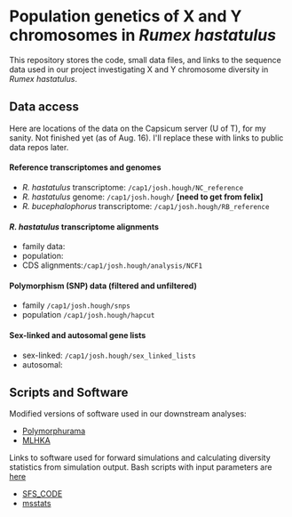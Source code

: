# Population genetics of X and Y chromosomes in _Rumex hastatulus_

This repository stores the code, small data files, and links to the sequence data used in our project investigating X and Y chromosome diversity in  _Rumex hastatulus_.

## Data access

Here are locations of the data on the Capsicum server (U of T), for my sanity. Not finished yet (as of Aug. 16). I'll replace these with links to public data repos later.

#### Reference transcriptomes and genomes
+ _R. hastatulus_ transcriptome: ```/cap1/josh.hough/NC_reference```
+ _R. hastatulus_ genome: ```/cap1/josh.hough/``` **[need to get from felix]**
+ _R. bucephalophorus_ transcriptome: ```/cap1/josh.hough/RB_reference```

#### _R. hastatulus_ transcriptome alignments
+ family data:
+ population:
+ CDS alignments:```/cap1/josh.hough/analysis/NCF1```

#### Polymorphism (SNP) data (filtered and unfiltered)
+ family ```/cap1/josh.hough/snps```
+ population ```/cap1/josh.hough/hapcut```

#### Sex-linked and autosomal gene lists
+ sex-linked: ```/cap1/josh.hough/sex_linked_lists```
+ autosomal:

## Scripts and Software

Modified versions of software used in our downstream analyses:

+ [Polymorphurama](https://github.com/houghjosh/XYdiversity/tree/master/Polymorphurama_modified)
+ [MLHKA](https://github.com/houghjosh/XYdiversity/tree/master/MLHKA_modified)

Links to software used for forward simulations and calculating diversity statistics from simulation output. Bash scripts with input parameters are [here](https://github.com/houghjosh/XYdiversity/tree/master/SFS_code)

+ [SFS_CODE](http://sfscode.sourceforge.net/SFS_CODE/index/index.html)
+ [msstats](https://github.com/molpopgen/msstats)
